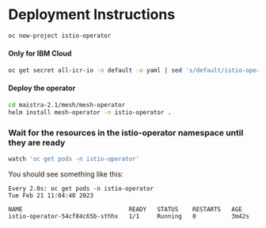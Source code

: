 # Deployment Instructions 

```bash 
oc new-project istio-operator
```

#### Only for IBM Cloud

```bash 
oc get secret all-icr-io -n default -o yaml | sed 's/default/istio-operator/g' | oc create -n istio-operator -f -
```

#### Deploy the operator

```bash 
cd maistra-2.1/mesh/mesh-operator
helm install mesh-operator -n istio-operator .
```

### Wait for the resources in the istio-operator namespace until they are ready

```bash 
watch 'oc get pods -n istio-operator'
```

You should see something like this:
```
Every 2.0s: oc get pods -n istio-operator                                                                                                                    Tue Feb 21 11:04:40 2023

NAME                              READY   STATUS    RESTARTS   AGE
istio-operator-54cf84c65b-sthhx   1/1     Running   0          3m42s
```
